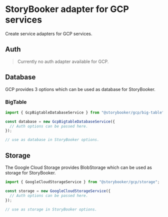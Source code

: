# StoryBooker adapter for GCP services

Create service adapters for GCP services.

## Auth

> Currently no auth adapter available for GCP.

## Database

GCP provides 3 options which can be used as database for StoryBooker.

### BigTable

```ts
import { GcpBigtableDatabaseService } from "@storybooker/gcp/big-table";

const database = new GcpBigtableDatabaseService({
  // Auth options can be passed here.
});

// use as database in StoryBooker options.
```

## Storage

The Google Cloud Storage provides BlobStorage which can be used as storage for StoryBooker.

```ts
import { GoogleCloudStorageService } from "@storybooker/gcp/storage";

const storage = new GoogleCloudStorageService({
  // Auth options can be passed here.
});

// use as storage in StoryBooker options.
```

<!--
## Hosting StoryBooker in Azure Functions

> For deploying:
>
> - Set Azure Functions runtime to `Node` and version to `22 LTS` or higher.
> - Set environment variable in deployment for `AzureWebJobsStorage` if not already done.

Create following files in your Azure Functions project.

### `index.js`

```js
// @ts-check

import { AzureBlobStorageService } from "@storybooker/azure/blob-storage";
import { AzureDataTablesDatabaseService } from "@storybooker/azure/data-tables";
import { AzureEasyAuthService } from "@storybooker/azure/easy-auth";
import { registerStoryBookerRouter } from "@storybooker/azure/functions";

const storageConnectionString = process.env["AzureWebJobsStorage"];
if (!storageConnectionString) {
  throw new Error(
    `The storage connectionString is required to connect with Azure Storage resource.`,
  );
}

registerStoryBookerRouter({
  auth: new AzureEasyAuthService(), // optional auth adapter
  database: new AzureDataTablesDatabaseService(storageConnectionString),
  storage: new AzureBlobStorageService(storageConnectionString),
});
```

### `package.json`

```json
{
  "name": "your-storybooker",
  "type": "module",
  "main": "index.js",
  "dependencies": {
    "@azure/functions": "^4.0.0",
    "@azure/data-tables": "^13.0.0",
    "@azure/storage-blob": "^12.0.0",
    "@storybooker/azure": "latest"
  }
}
```

### `host.json`

```json
{
  "version": "2.0",
  "extensionBundle": {
    "id": "Microsoft.Azure.Functions.ExtensionBundle",
    "version": "[4.*, 5.0.0)"
  },
  "extensions": { "http": { "routePrefix": "" } }
}
```

### `local.settings.json` (for local dev only)

> Must not be committed to source control (git).

```json
{
  "IsEncrypted": false,
  "Values": {
    "FUNCTIONS_WORKER_RUNTIME": "node",
    "AzureWebJobsStorage": "UseDevelopmentStorage=true"
  }
}
``` -->
